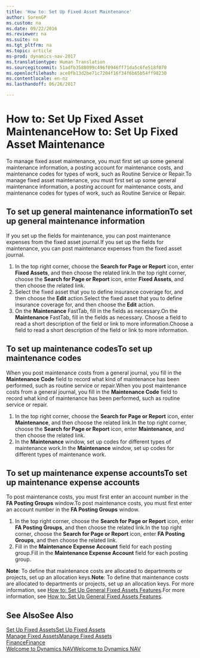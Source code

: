 ```yaml
---
title: 'How to: Set Up Fixed Asset Maintenance'
author: SorenGP
ms.custom: na
ms.date: 09/22/2016
ms.reviewer: na
ms.suite: na
ms.tgt_pltfrm: na
ms.topic: article
ms-prod: dynamics-nav-2017
ms.translationtype: Human Translation
ms.sourcegitcommit: 51adfb3588099c496f0946ff71da5c6fe518f070
ms.openlocfilehash: ace0fb13d2be71c7204f16f34f6b65b54ff98230
ms.contentlocale: en-nz
ms.lasthandoff: 06/26/2017

---
```


# <a name="how-to-set-up-fixed-asset-maintenance"></a><span data-ttu-id="35bd8-102">How to: Set Up Fixed Asset Maintenance</span><span class="sxs-lookup"><span data-stu-id="35bd8-102">How to: Set Up Fixed Asset Maintenance</span></span>
<span data-ttu-id="35bd8-103">To manage fixed asset maintenance, you must first set up some general maintenance information, a posting account for maintenance costs, and maintenance codes for types of work, such as Routine Service or Repair.</span><span class="sxs-lookup"><span data-stu-id="35bd8-103">To manage fixed asset maintenance, you must first set up some general maintenance information, a posting account for maintenance costs, and maintenance codes for types of work, such as Routine Service or Repair.</span></span>

## <a name="to-set-up-general-maintenance-information"></a><span data-ttu-id="35bd8-104">To set up general maintenance information</span><span class="sxs-lookup"><span data-stu-id="35bd8-104">To set up general maintenance information</span></span>
<span data-ttu-id="35bd8-105">If you set up the fields for maintenance, you can post maintenance expenses from the fixed asset journal.</span><span class="sxs-lookup"><span data-stu-id="35bd8-105">If you set up the fields for maintenance, you can post maintenance expenses from the fixed asset journal.</span></span>
1. <span data-ttu-id="35bd8-106">In the top right corner, choose the **Search for Page or Report** icon, enter **Fixed Assets**, and then choose the related link.</span><span class="sxs-lookup"><span data-stu-id="35bd8-106">In the top right corner, choose the **Search for Page or Report** icon, enter **Fixed Assets**, and then choose the related link.</span></span>
2. <span data-ttu-id="35bd8-107">Select the fixed asset that you to define insurance coverage for, and then choose the **Edit** action.</span><span class="sxs-lookup"><span data-stu-id="35bd8-107">Select the fixed asset that you to define insurance coverage for, and then choose the **Edit** action.</span></span>
3. <span data-ttu-id="35bd8-108">On the **Maintenance** FastTab, fill in the fields as necessary.</span><span class="sxs-lookup"><span data-stu-id="35bd8-108">On the **Maintenance** FastTab, fill in the fields as necessary.</span></span> <span data-ttu-id="35bd8-109">Choose a field to read a short description of the field or link to more information.</span><span class="sxs-lookup"><span data-stu-id="35bd8-109">Choose a field to read a short description of the field or link to more information.</span></span>

## <a name="to-set-up-maintenance-codes"></a><span data-ttu-id="35bd8-110">To set up maintenance codes</span><span class="sxs-lookup"><span data-stu-id="35bd8-110">To set up maintenance codes</span></span>  
<span data-ttu-id="35bd8-111">When you post maintenance costs from a general journal, you fill in the **Maintenance Code** field to record what kind of maintenance has been performed, such as routine service or repair.</span><span class="sxs-lookup"><span data-stu-id="35bd8-111">When you post maintenance costs from a general journal, you fill in the **Maintenance Code** field to record what kind of maintenance has been performed, such as routine service or repair.</span></span>
1. <span data-ttu-id="35bd8-112">In the top right corner, choose the **Search for Page or Report** icon, enter **Maintenance**, and then choose the related link.</span><span class="sxs-lookup"><span data-stu-id="35bd8-112">In the top right corner, choose the **Search for Page or Report** icon, enter **Maintenance**, and then choose the related link.</span></span>
2. <span data-ttu-id="35bd8-113">In the **Maintenance** window, set up codes for different types of maintenance work.</span><span class="sxs-lookup"><span data-stu-id="35bd8-113">In the **Maintenance** window, set up codes for different types of maintenance work.</span></span>

## <a name="to-set-up-maintenance-expense-accounts"></a><span data-ttu-id="35bd8-114">To set up maintenance expense accounts</span><span class="sxs-lookup"><span data-stu-id="35bd8-114">To set up maintenance expense accounts</span></span>  
<span data-ttu-id="35bd8-115">To post maintenance costs, you must first enter an account number in the **FA Posting Groups** window.</span><span class="sxs-lookup"><span data-stu-id="35bd8-115">To post maintenance costs, you must first enter an account number in the **FA Posting Groups** window.</span></span>
1. <span data-ttu-id="35bd8-116">In the top right corner, choose the **Search for Page or Report** icon, enter **FA Posting Groups**, and then choose the related link.</span><span class="sxs-lookup"><span data-stu-id="35bd8-116">In the top right corner, choose the **Search for Page or Report** icon, enter **FA Posting Groups**, and then choose the related link.</span></span>
2. <span data-ttu-id="35bd8-117">Fill in the **Maintenance Expense Account** field for each posting group.</span><span class="sxs-lookup"><span data-stu-id="35bd8-117">Fill in the **Maintenance Expense Account** field for each posting group.</span></span>

<span data-ttu-id="35bd8-118">**Note**: To define that maintenance costs are allocated to departments or projects, set up an allocation keys.</span><span class="sxs-lookup"><span data-stu-id="35bd8-118">**Note**: To define that maintenance costs are allocated to departments or projects, set up an allocation keys.</span></span> <span data-ttu-id="35bd8-119">For more information, see [How to: Set Up General Fixed Assets Features](fa-how-setup-general.md).</span><span class="sxs-lookup"><span data-stu-id="35bd8-119">For more information, see [How to: Set Up General Fixed Assets Features](fa-how-setup-general.md).</span></span>

## <a name="see-also"></a><span data-ttu-id="35bd8-120">See Also</span><span class="sxs-lookup"><span data-stu-id="35bd8-120">See Also</span></span>
[<span data-ttu-id="35bd8-121">Set Up Fixed Assets</span><span class="sxs-lookup"><span data-stu-id="35bd8-121">Set Up Fixed Assets</span></span>](fa-setup.md)  
[<span data-ttu-id="35bd8-122">Manage Fixed Assets</span><span class="sxs-lookup"><span data-stu-id="35bd8-122">Manage Fixed Assets</span></span>](fa-manage.md)  
[<span data-ttu-id="35bd8-123">Finance</span><span class="sxs-lookup"><span data-stu-id="35bd8-123">Finance</span></span>](finance-setup.md)  
[<span data-ttu-id="35bd8-124">Welcome to Dynamics NAV</span><span class="sxs-lookup"><span data-stu-id="35bd8-124">Welcome to Dynamics NAV</span></span>](across-get-started.md)

